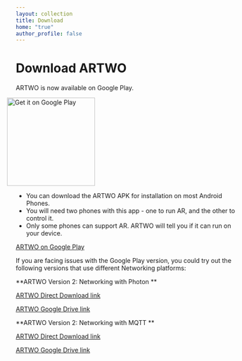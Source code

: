 ```yaml
---
layout: collection
title: Download
home: "true"
author_profile: false
---
```


# Download ARTWO



ARTWO is now available on Google Play.

<div style = "width: 300px; margin-left:-20px; padding-left:0px;"><a href='https://play.google.com/store/apps/details?id=com.rishivanukuru.artwo&pcampaignid=pcampaignidMKT-Other-global-all-co-prtnr-py-PartBadge-Mar2515-1'><img width="200" alt='Get it on Google Play' src='https://play.google.com/intl/en_us/badges/static/images/badges/en_badge_web_generic.png'/></a></div>


- You can download the ARTWO APK for installation on most Android Phones.
- You will need two phones with this app - one to run AR, and the other to control it.
- Only some phones can support AR. ARTWO will tell you if it can run on your device.

[ARTWO on Google Play](https://play.google.com/store/apps/details?id=com.rishivanukuru.artwo) 


If you are facing issues with the Google Play version, you could try out the following versions that use different Networking platforms:

**ARTWO Version 2: Networking with Photon **

[ARTWO Direct Download link]({{site.baseurl}}\media\ARTWO_APK.apk)

[ARTWO Google Drive link](https://drive.google.com/file/d/1ymVRghSSPMtYB8I59wm6td7nRUHi6Ks2/view?usp=sharing)

**ARTWO Version 2: Networking with MQTT **

[ARTWO Direct Download link]({{site.baseurl}}\media\artwo\ARTWO_Final.apk)

[ARTWO Google Drive link](https://drive.google.com/file/d/1789na34jkgF7cIYwpa-Yq6hIpI0izeJE/view?usp=sharing)

